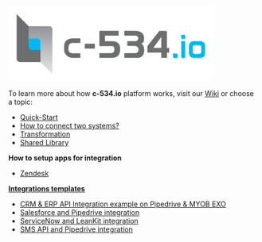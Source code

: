 [![](https://raw.githubusercontent.com/c-534-automat/documentation/master/images/logo_c-534io.png)](http://c-534.io)

To learn more about how **c-534.io** platform works, visit our [Wiki](https://github.com/c-534-automat/documentation/wiki) or choose a topic:
 
* [Quick-Start](https://github.com/c-534-automat/documentation/wiki/Quick-Start)
* [How to connect two systems?](https://github.com/c-534-automat/documentation/wiki/How-to-connect-two-systems%3F)
* [Transformation](https://github.com/c-534-automat/documentation/wiki/Transformation)
* [Shared Library](https://github.com/c-534-automat/documentation/wiki/Shared-Library)

**How to setup apps for integration**  
* [Zendesk](https://github.com/c-534-automat/documentation/wiki/How-to-setup-Zendesk)


**[Integrations templates](https://github.com/c-534-automat/templates/wiki)**
* [CRM & ERP API Integration example on Pipedrive & MYOB EXO](https://github.com/c-534-automat/templates/wiki/CRM-&-ERP-API-Integration---example-on-Pipedrive-&-MYOB-EXO)
* [Salesforce and Pipedrive integration](https://github.com/c-534-automat/templates/wiki/Salesforce-and-Pipedrive-integration)
* [ServiceNow and LeanKit integration](https://github.com/c-534-automat/templates/wiki/ServiceNow-and-LeanKit-integration)
* [SMS API and Pipedrive integration](https://github.com/c-534-automat/templates/wiki/SMS-API-&-Pipedrive-integration)
